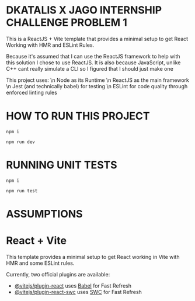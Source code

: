 # DKATALIS X JAGO INTERNSHIP CHALLENGE PROBLEM 1

This is a ReactJS + Vite template that provides a minimal setup to get React Working with HMR and ESLint Rules. 

Because it's assumed that I can use the ReactJS framework to help with this solution I chose to use ReactJS. It is also because JavaScript, unlike C++ cant really simulate a CLI so I figured that I should just make one 

This project uses: \n
Node as its Runtime \n
ReactJS as the main framework \n
Jest (and technically babel) for testing \n
ESLint for code quality through enforced linting rules

# HOW TO RUN THIS PROJECT

```npm i```

```npm run dev```

# RUNNING UNIT TESTS

```npm i```

```npm run test```

# ASSUMPTIONS



# React + Vite

This template provides a minimal setup to get React working in Vite with HMR and some ESLint rules.

Currently, two official plugins are available:

- [@vitejs/plugin-react](https://github.com/vitejs/vite-plugin-react/blob/main/packages/plugin-react/README.md) uses [Babel](https://babeljs.io/) for Fast Refresh
- [@vitejs/plugin-react-swc](https://github.com/vitejs/vite-plugin-react-swc) uses [SWC](https://swc.rs/) for Fast Refresh
